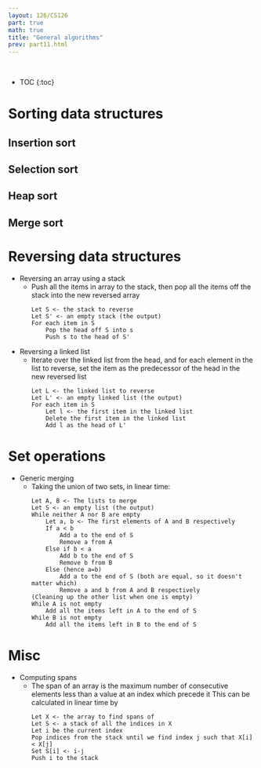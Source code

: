 ```yaml
---
layout: 126/CS126
part: true
math: true
title: "General algorithms"
prev: part11.html
---
```


<br/>

* TOC
{:toc}

# Sorting data structures

## Insertion sort
## Selection sort
## Heap sort
## Merge sort


# Reversing data structures
- Reversing an array using a stack
  - Push all the items in array to the stack, then pop all the items off the stack into the new reversed array
    ```
    Let S <- the stack to reverse
    Let S' <- an empty stack (the output)
    For each item in S
    	Pop the head off S into s
    	Push s to the head of S'
    ```
- Reversing a linked list
  - Iterate over the linked list from the head, and for each element in the list to reverse, set the item as the predecessor of the head in the new reversed list
    ```
    Let L <- the linked list to reverse
    Let L' <- an empty linked list (the output)
    For each item in S
    	Let l <- the first item in the linked list
    	Delete the first item in the linked list
    	Add l as the head of L'
    ```



# Set operations
- Generic merging
  - Taking the union of two sets, in linear time:
    ```
    Let A, B <- The lists to merge
    Let S <- an empty list (the output)
    While neither A nor B are empty
    	Let a, b <- The first elements of A and B respectively
    	If a < b
    		Add a to the end of S
    		Remove a from A
    	Else if b < a
    		Add b to the end of S
    		Remove b from B
    	Else (hence a=b)
    		Add a to the end of S (both are equal, so it doesn't matter which)
    		Remove a and b from A and B respectively
    (Cleaning up the other list when one is empty)
    While A is not empty
    	Add all the items left in A to the end of S
    While B is not empty
    	Add all the items left in B to the end of S
    ```



# Misc
- Computing spans
  - The span of an array is the maximum number of consecutive elements less than a value at an index which precede it
    This can be calculated in linear time by
    ```
    Let X <- the array to find spans of
    Let S <- a stack of all the indices in X
    Let i be the current index
    Pop indices from the stack until we find index j such that X[i] < X[j]
    Set S[i] <- i-j
    Push i to the stack
    ```
